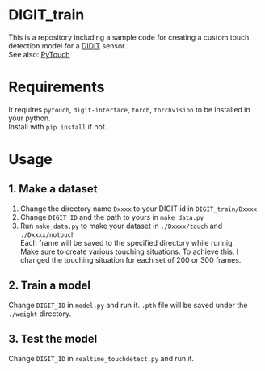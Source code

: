 # DIGIT_train

This is a repository including a sample code for creating a custom touch detection model 
for a [DIDIT](https://digit.ml/#:~:text=What%20is%20DIGIT%3F,by%20playing%20the%20video%20below.) sensor.  
See also: [PyTouch](https://github.com/facebookresearch/PyTouch)

# Requirements
It requires `pytouch`, `digit-interface`, `torch`, `torchvision` to be installed in your python.  
Install with `pip install` if not.

# Usage
## 1. Make a dataset
1. Change the directory name `Dxxxx` to your DIGIT id in `DIGIT_train/Dxxxx`   
2. Change `DIGIT_ID` and the path to yours in `make_data.py`
3. Run `make_data.py` to make your dataset in `./Dxxxx/touch` and `./Dxxxx/notouch`  
Each frame will be saved to the specified directory while runnig.  
Make sure to create various touching situations.
To achieve this, I changed the touching situation for each set of 200 or 300 frames.
## 2. Train a model
Change `DIGIT_ID` in `model.py` and run it. 
`.pth` file will be saved under the `./weight` directory.
## 3. Test the model
Change `DIGIT_ID` in `realtime_touchdetect.py` and run it. 
